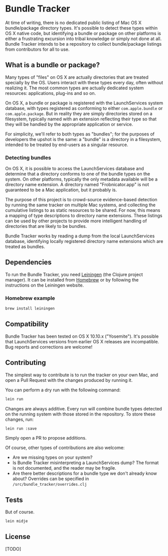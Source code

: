 # Bundle Tracker #

At time of writing, there is no dedicated public listing of Mac OS X bundle/package directory types. It's possible to detect these types within OS X native code, but identifying a bundle or package on other platforms is either a frustrating excursion into tribal knowledge or simply not done at all. Bundle Tracker intends to be a repository to collect bundle/package listings from contributors for all to use.

## What is a bundle or package? ##

Many types of "files" on OS X are actually directories that are treated specially by the OS. Users interact with these types every day, often without realizing it. The most common types are actually dedicated system resources: applications, plug-ins and so on.

On OS X, a bundle or package is registered with the LaunchServices system database, with types registered as conforming to either `com.apple.bundle` or `com.apple.package`. But in reality they are simply directories stored on a filesystem, typically named with an extension reflecting their type so that they will be handled by the appropriate application or service.

For simplicity, we'll refer to both types as "bundles"; for the purposes of developers the upshot is the same: a "bundle" is a directory in a filesystem, intended to be treated by end-users as a singular resource.

### Detecting bundles ###

On OS X, it is possible to access the LaunchServices database and determine that a directory conforms to one of the bundle types on the system. On other platforms, typically the only metadata available will be a directory name extension. A directory named "Frobnicator.app" is not guaranteed to be a Mac application, but it probably is.

The purpose of this project is to crowd-source evidence-based detection by running the same tracker on multiple Mac systems, and collecting the cumulative listings to as static resources to be shared. For now, this means a mapping of type descriptions to directory name extensions. These listings can be used by other projects to provide more intelligent handling of directories that are likely to be bundles.

Bundle Tracker works by reading a dump from the local LaunchServices database, identifying locally registered directory name extensions which are treated as bundles.

## Dependencies ##

To run the Bundle Tracker, you need [Leiningen](http://leiningen.org/) (the Clojure project manager). It can be installed from [Homebrew](http://brew.sh/) or by following the instructions on the Leiningen website.

### Homebrew example ###

```bash
brew install leiningen
```

## Compatibility ##

Bundle Tracker has been tested on OS X 10.10.x ("Yosemite"). It's possible that LaunchServices versions from earlier OS X releases are incompatible. Bug reports and corrections are welcome!

## Contributing ##

The simplest way to contribute is to run the tracker on your own Mac, and open a Pull Request with the changes produced by running it.

You can perform a dry run with the following command:

```bash
lein run
```

Changes are always additive. Every run will combine bundle types detected on the running system with those stored in the repository. To store these changes, run:

```bash
lein run :save
```

Simply open a PR to propose additions.

Of course, other types of contributions are also welcome:

- Are we missing types on your system?
- Is Bundle Tracker misinterpreting a LaunchServices dump? The format is not documented, and the reader may be fragile.
- Are there better descriptions for a bundle type we don't already know about? Overrides can be specified in `/src/bundle_tracker/overrides.clj`

## Tests ##

But of course.

```bash
lein midje
```

## License ##

[TODO]
